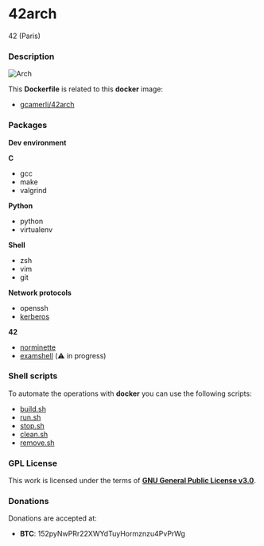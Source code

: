 # **42arch**

42 (Paris)

### **Description**

![Arch](img/42arch.png)

This **Dockerfile** is related to this **docker** image:

+ [gcamerli/42arch](https://hub.docker.com/r/gcamerli/42arch/)

### **Packages**

**Dev environment**

**C**
+ gcc
+ make
+ valgrind

**Python**

+ python
+ virtualenv

**Shell**

+ zsh
+ vim
+ git

**Network protocols**

+ openssh
+ [kerberos](https://github.com/gcamerli/42krb)

**42**

+ [norminette](https://github.com/gcamerli/42norme)
+ [examshell](https://github.com/gcamerli/42examshell) (:warning: in progress)


### **Shell scripts**

To automate the operations with **docker** you can use the following scripts:

+ [build.sh](script/build.sh)
+ [run.sh](script/run.sh)
+ [stop.sh](script/stop.sh)
+ [clean.sh](script/clean.sh)
+ [remove.sh](script/remove.sh)

### **GPL License**

This work is licensed under the terms of **[GNU General Public License v3.0](https://www.gnu.org/licenses/gpl.html)**.

### **Donations**

Donations are accepted at:

+ **BTC**: 152pyNwPRr22XWYdTuyHormznzu4PvPrWg
